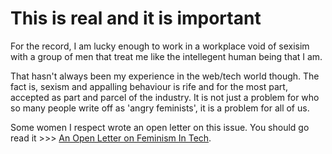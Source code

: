 
# This is real and it is important

For the record, I am lucky enough to work in a workplace void of sexisim with a group of men that treat me like the intellegent human being that I am.

That hasn't always been my experience in the web/tech world though. The fact is, sexism and appalling behaviour is rife and for the most part, accepted as part and parcel of the industry. It is not just a problem for who so many people write off as 'angry feminists', it is a problem for all of us.

Some women I respect wrote an open letter on this issue. You should go read it >>>
<a href="http://modelviewculture.com/pieces/an-open-letter-on-feminism-in-tech">An Open Letter on Feminism In Tech</a>.

